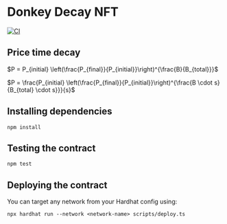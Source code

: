 # Donkey Decay NFT
[![CI](https://github.com/xinbenlv/donkey-decay-club/actions/workflows/ci.yml/badge.svg)](https://github.com/xinbenlv/donkey-decay-club/actions/workflows/ci.yml)

## Price time decay

$P = P_{initial} \left(\frac{P_{final}}{P_{initial}}\right)^{\frac{B}{B_{total}}}$

$P = \frac{P_{initial} \left(\frac{P_{final}}{P_{initial}}\right)^{\frac{B \cdot s}{B_{total} \cdot s}}}{s}$

## Installing dependencies

```
npm install
```

## Testing the contract

```
npm test
```

## Deploying the contract

You can target any network from your Hardhat config using:

```
npx hardhat run --network <network-name> scripts/deploy.ts
```
